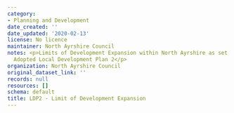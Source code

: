 ```yaml
---
category:
- Planning and Development
date_created: ''
date_updated: '2020-02-13'
license: No licence
maintainer: North Ayrshire Council
notes: <p>Limits of Development Expansion within North Ayrshire as set out in the
  Adopted Local Development Plan 2</p>
organization: North Ayrshire Council
original_dataset_link: ''
records: null
resources: []
schema: default
title: LDP2 - Limit of Development Expansion
---
```

